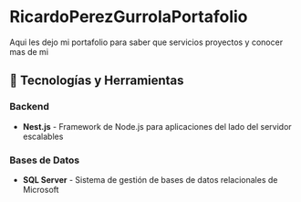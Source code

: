 # RicardoPerezGurrolaPortafolio
Aqui les dejo mi portafolio para saber que servicios proyectos y conocer mas de mi

## 🚀 Tecnologías y Herramientas

### Backend
- **Nest.js** - Framework de Node.js para aplicaciones del lado del servidor escalables

### Bases de Datos
- **SQL Server** - Sistema de gestión de bases de datos relacionales de Microsoft
